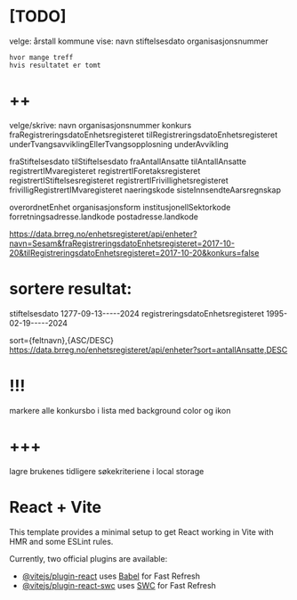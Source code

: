 # [TODO]

velge:
årstall
kommune
vise:
navn
stiftelsesdato
organisasjonsnummer

    hvor mange treff
    hvis resultatet er tomt

# ++

velge/skrive:
navn
organisasjonsnummer
konkurs
fraRegistreringsdatoEnhetsregisteret tilRegistreringsdatoEnhetsregisteret
underTvangsavviklingEllerTvangsopplosning
underAvvikling

fraStiftelsesdato tilStiftelsesdato
fraAntallAnsatte tilAntallAnsatte
registrertIMvaregisteret
registrertIForetaksregisteret
registrertIStiftelsesregisteret
registrertIFrivillighetsregisteret
frivilligRegistrertIMvaregisteret
naeringskode
sisteInnsendteAarsregnskap

overordnetEnhet
organisasjonsform
institusjonellSektorkode
forretningsadresse.landkode
postadresse.landkode

https://data.brreg.no/enhetsregisteret/api/enheter?navn=Sesam&fraRegistreringsdatoEnhetsregisteret=2017-10-20&tilRegistreringsdatoEnhetsregisteret=2017-10-20&konkurs=false

# sortere resultat:

stiftelsesdato 1277-09-13-----2024
registreringsdatoEnhetsregisteret 1995-02-19-----2024

sort={feltnavn},{ASC/DESC}
https://data.brreg.no/enhetsregisteret/api/enheter?sort=antallAnsatte,DESC

# !!!

markere alle konkursbo i lista med background color og ikon

# +++

lagre brukenes tidligere søkekriteriene i local storage

# React + Vite

This template provides a minimal setup to get React working in Vite with HMR and some ESLint rules.

Currently, two official plugins are available:

- [@vitejs/plugin-react](https://github.com/vitejs/vite-plugin-react/blob/main/packages/plugin-react/README.md) uses [Babel](https://babeljs.io/) for Fast Refresh
- [@vitejs/plugin-react-swc](https://github.com/vitejs/vite-plugin-react-swc) uses [SWC](https://swc.rs/) for Fast Refresh
